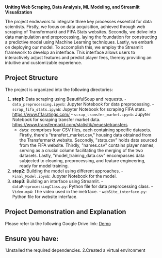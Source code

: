  **Uniting Web Scraping, Data Analysis, ML Modeling, and Streamlit Visualization**

The project endeavors to integrate three key processes essential for data scientists. Firstly, we focus on data acquisition, achieved through web scraping of Transfermarkt and FIFA Stats websites. Secondly, we delve into data manipulation and preprocessing, laying the foundation for constructing a predictive model using Machine Learning techniques. Lastly, we embark on deploying our model. To accomplish this, we employ the Streamlit framework to develop an interface. This interface allows users to interactively adjust features and predict player fees, thereby providing an intuitive and customizable experience.

## Project Structure

The project is organized into the following directories:

   1. **step1**: Data scraping using BeautifulSoup and requests.
     - `data_preprocessing.ipynb`: Jupyter Notebook for data preprocessing.
     - `scrap_fifa_stats.ipynb`: Jupyter Notebook for scraping FIFA stats. https://www.fifaratings.com/
     - `scrap_transfer_market.ipynb`: Jupyter Notebook for scraping transfer market data. https://www.transfermarkt.com/statistik/neuestetransfers
      - `data`:  comprises four CSV files, each containing specific datasets. Firstly, there's "transfert_market.csv," housing data obtained from the Transfermarkt website. Secondly, "stats.csv" holds data sourced from the FIFA website. Thirdly, "names.csv" contains player names, serving as a crucial column facilitating the merging of the two datasets. Lastly, "model_training_data.csv" encompasses data subjected to cleaning, preprocessing, and feature engineering, ready for model training.
   2. **step2**: Building the model using different approaches.
     - `Final_Model.ipynb`: Jupyter Notebook for the model.
   3. **step3**: Building an interface using Streamlit.
     - `dataPreprocessingClass.py`: Python file for data preprocessing class.
     - `Video.mp4`: The video used in the inetrface.
     - `webSite_interface.py`: Python file for website interface.


## Project Demonstration and Explanation

Please refer to the following Google Drive link:
[Demo](https://drive.google.com/drive/folders/1GaEaL5FcIDnKLFAjXfP5KcYzHhOQi2np?usp=sharing)


## Ensure you have:

   1.Installed the required dependencies.
   2.Created a virtual environment

